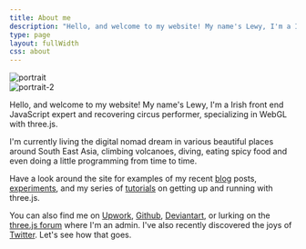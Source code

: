 ```yaml
---
title: About me
description: "Hello, and welcome to my website! My name's Lewy, I'm a Irish front end JavaScript expert and recovering circus performer, specializing in WebGL with three.js."
type: page
layout: fullWidth
css: about
---
```

<div id="article" itemprop="text">
  <div id="profile-img" class='flip-container'>
    <div class='front cont'>
      <img src="/images/about/portrait-512.jpg" alt="portrait" class="circle">
    </div>
    <div class='back cont'>
      <img src="/images/about/portrait-2-512.jpg" alt="portrait-2" class="circle">
    </div>
  </div>
  <div id="about-me">
    <p>
      Hello, and welcome to my website! My name's Lewy, I'm a Irish front end JavaScript expert and recovering circus performer,
      specializing in WebGL with three.js.
    </p>
    <p>
      I'm currently living the digital nomad dream in various beautiful places
      around South East Asia, climbing volcanoes, diving, eating spicy food
      and even doing a little programming from time to time.
    </p>
    <p>
      Have a look around the site for examples of my recent
      <a href="/blog/">blog</a> posts,
      <a href="/experiments/">experiments</a>,
      and my series of
      <a href="/tutorials/">tutorials</a>
      on getting up and running with three.js.
    </p>
    <p>
      You can also find me on
      <a href="https://www.upwork.com/freelancers/~0138561bc4900bdef8">Upwork</a>,
      <a href="https://github.com/looeee/">Github</a>,
      <a href="http://lewyblue.deviantart.com/gallery/">Deviantart</a>,
      or lurking on the
      <a href="http://discourse.threejs.org/">three.js forum</a> where I'm an admin.
      I've also recently discovered the joys of  <a href="https://twitter.com/looeeeb">Twitter</a>. Let's see
      how that goes.
    </p>
  </div>
</div>
